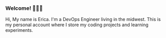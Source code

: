 ### Welcome! 🧙🏻‍♀️

Hi, My name is Erica.  I'm a DevOps Engineer living in the midwest.  This is my personal account where I store my coding projects and learning experiments.  

<!--
**EntropySynthetica/EntropySynthetica** is a ✨ _special_ ✨ repository because its `README.md` (this file) appears on your GitHub profile.

Here are some ideas to get you started:

- 🔭 I’m currently working on ...
- 🌱 I’m currently learning ...
- 👯 I’m looking to collaborate on ...
- 🤔 I’m looking for help with ...
- 💬 Ask me about ...
- 📫 How to reach me: ...
- 😄 Pronouns: ...
- ⚡ Fun fact: ...
-->
